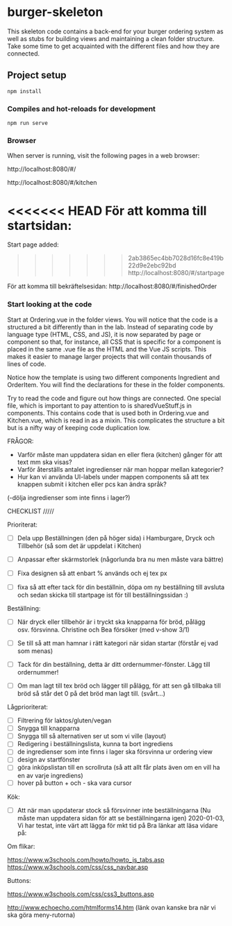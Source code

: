 # burger-skeleton

This skeleton code contains a back-end for your burger ordering system as well as stubs for building views and maintaining a clean folder structure. Take some time to get acquainted with the different files and how they are connected.

## Project setup
```
npm install
```

### Compiles and hot-reloads for development
```
npm run serve
```

### Browser

When server is running, visit the following pages in a web browser:

http://localhost:8080/#/

http://localhost:8080/#/kitchen

<<<<<<< HEAD
För att komma till startsidan:
=======
Start page added:

>>>>>>> 2ab3865ec4bb7028d16fc8e419b22d9e2ebc92bd
http://localhost:8080/#/startpage

För att komma till bekräftelsesidan:
http://localhost:8080/#/finishedOrder
### Start looking at the code

Start at Ordering.vue in the folder views. You will notice that the code is a structured a bit differently than in the lab. Instead of separating code by language type (HTML, CSS, and JS), it is now separated by page or component so that, for instance, all CSS that is specific for a component is placed in the same .vue file as the HTML and the Vue JS scripts. This makes it easier to manage larger projects that will contain thousands of lines of code.

Notice how the template is using two different components Ingredient and OrderItem. You will find the declarations for these in the folder components.

Try to read the code and figure out how things are connected. One special file, which is important to pay attention to is sharedVueStuff.js in components. This contains code that is used both in Ordering.vue and Kitchen.vue, which is read in as a mixin. This complicates the structure a bit but is a nifty way of keeping code duplication low.

FRÅGOR:


- Varför måste man uppdatera sidan en eller flera (kitchen) gånger för att text mm ska visas?
- Varför återställs antalet ingredienser när man hoppar mellan kategorier?
- Hur kan vi använda UI-labels under mappen components så att tex knappen submit i kitchen
  eller pcs kan ändra språk?

(-dölja ingredienser som inte finns i lager?)

CHECKLIST
/////

Prioriterat:
- [ ] Dela upp Beställningen (den på höger sida) i Hamburgare, Dryck och       
      Tillbehör (så som det är uppdelat i Kitchen)
- [ ] Anpassar efter skärmstorlek (någorlunda bra nu men måste vara bättre)
- [ ] Fixa designen så att enbart % används och ej tex px

- [ ] fixa så att efter tack för din beställnin, döpa om ny beställning till avsluta och sedan
      skicka till startpage ist för till beställningssidan :)

Beställning:
- [ ] När dryck eller tillbehör är i tryckt ska knapparna för bröd, pålägg  
      osv. försvinna. Christine och Bea försöker (med v-show 3/1)
- [ ] Se till så att man hamnar i rätt kategori när sidan startar (förstår ej vad som menas)
- [ ] Tack för din beställning, detta är ditt ordernummer-fönster. Lägg till ordernummer!
- [ ] Om man lagt till tex bröd och lägger till pålägg, för att sen gå
      tillbaka till bröd så står det 0 på det bröd man lagt till. (svårt...)



Lågprioriterat:
- [ ] Filtrering för laktos/gluten/vegan
- [ ] Snygga till knapparna
- [ ] Snygga till så alternativen ser ut som vi ville (layout)
- [ ] Redigering i beställningslista, kunna ta bort ingrediens
- [ ] de ingredienser som inte finns i lager ska försvinna ur ordering view
- [ ] design av startfönster
- [ ] göra inköpslistan till en scrollruta (så att allt får plats även om en vill ha en av varje ingrediens)
- [ ] hover på button + och - ska vara cursor

Kök:
- [ ] Att när man uppdaterar stock så försvinner inte beställningarna
      (Nu måste man uppdatera sidan för att se beställningarna igen)
2020-01-03, Vi har testat, inte värt att lägga för mkt tid på
Bra länkar att läsa vidare på:

Om flikar:


https://www.w3schools.com/howto/howto_js_tabs.asp
https://www.w3schools.com/css/css_navbar.asp


Buttons:

https://www.w3schools.com/css/css3_buttons.asp

http://www.echoecho.com/htmlforms14.htm
(länk ovan kanske bra när vi ska göra meny-rutorna)
